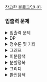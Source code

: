 [참고한 블로그입니다](https://plzrun.tistory.com/entry/%EC%95%8C%EA%B3%A0%EB%A6%AC%EC%A6%98-%EB%AC%B8%EC%A0%9C%ED%92%80%EC%9D%B4PS-%EC%8B%9C%EC%9E%91%ED%95%98%EA%B8%B0)

### 입출력 문제
<details>
<summary>입출력 문제</summary>

- [x] https://www.acmicpc.net/problem/557 (DROP 문제 없어짐)
- [x] https://www.acmicpc.net/problem/1000
- [x] https://www.acmicpc.net/problem/2558
- [x] https://www.acmicpc.net/problem/10950
- [x] https://www.acmicpc.net/problem/10951
- [x] https://www.acmicpc.net/problem/10952
- [x] https://www.acmicpc.net/problem/10953
- [x] https://www.acmicpc.net/problem/11021
- [x] https://www.acmicpc.net/problem/11022
- [x] https://www.acmicpc.net/problem/11718
- [x] https://www.acmicpc.net/problem/11719
- [x] https://www.acmicpc.net/problem/11720
- [x] https://www.acmicpc.net/problem/11721
- [x] https://www.acmicpc.net/problem/2741
- [x] https://www.acmicpc.net/problem/2742
- [ ] https://www.acmicpc.net/problem/2739
- [ ] https://www.acmicpc.net/problem/1924
- [ ] https://www.acmicpc.net/problem/8393
- [ ] https://www.acmicpc.net/problem/10818
- [ ] https://www.acmicpc.net/problem/2438
- [ ] https://www.acmicpc.net/problem/2439
- [ ] https://www.acmicpc.net/problem/2440
- [ ] https://www.acmicpc.net/problem/2441
- [ ] https://www.acmicpc.net/problem/2442
- [ ] https://www.acmicpc.net/problem/2445
- [ ] https://www.acmicpc.net/problem/2522
- [ ] https://www.acmicpc.net/problem/2446
- [ ] https://www.acmicpc.net/problem/10991
- [ ] https://www.acmicpc.net/problem/10992
</details>

<details>
<summary>DP</summary>

- [ ] https://www.acmicpc.net/problem/1463
- [ ] https://www.acmicpc.net/problem/11726
- [ ] https://www.acmicpc.net/problem/11727
- [ ] https://www.acmicpc.net/problem/9095
- [ ] https://www.acmicpc.net/problem/10844
- [ ] https://www.acmicpc.net/problem/11057
- [ ] https://www.acmicpc.net/problem/2193
- [ ] https://www.acmicpc.net/problem/9465
- [ ] https://www.acmicpc.net/problem/2156
- [ ] https://www.acmicpc.net/problem/11053
- [ ] https://www.acmicpc.net/problem/11055
- [ ] https://www.acmicpc.net/problem/11722
- [ ] https://www.acmicpc.net/problem/11054
- [ ] https://www.acmicpc.net/problem/1912
- [ ] https://www.acmicpc.net/problem/2579
- [ ] https://www.acmicpc.net/problem/1699
- [ ] https://www.acmicpc.net/problem/2133
- [ ] https://www.acmicpc.net/problem/9461
- [ ] https://www.acmicpc.net/problem/2225
- [ ] https://www.acmicpc.net/problem/2011
- [ ] https://www.acmicpc.net/problem/11052
</details>

<details>
<summary>정수론 및 기타</summary>

- [ ] https://www.acmicpc.net/problem/2751
- [ ] https://www.acmicpc.net/problem/11650
- [ ] https://www.acmicpc.net/problem/11651
- [ ] https://www.acmicpc.net/problem/10814
- [ ] https://www.acmicpc.net/problem/10825
- [ ] https://www.acmicpc.net/problem/10989
- [ ] https://www.acmicpc.net/problem/11652
- [ ] https://www.acmicpc.net/problem/11004
- [ ] https://www.acmicpc.net/problem/10828
- [ ] https://www.acmicpc.net/problem/9012
- [ ] https://www.acmicpc.net/problem/10799
- [ ] https://www.acmicpc.net/problem/10845
- [ ] https://www.acmicpc.net/problem/10866
- [ ] https://www.acmicpc.net/problem/10808
- [ ] https://www.acmicpc.net/problem/10809
- [ ] https://www.acmicpc.net/problem/10820
- [ ] https://www.acmicpc.net/problem/2743
- [ ] https://www.acmicpc.net/problem/11655
- [ ] https://www.acmicpc.net/problem/10824
- [ ] https://www.acmicpc.net/problem/11656
- [ ] https://www.acmicpc.net/problem/1406
- [ ] https://www.acmicpc.net/problem/1158
- [ ] https://www.acmicpc.net/problem/1168
- [ ] https://www.acmicpc.net/problem/10430
- [ ] https://www.acmicpc.net/problem/2609
- [ ] https://www.acmicpc.net/problem/1934
- [ ] https://www.acmicpc.net/problem/1850
- [ ] https://www.acmicpc.net/problem/9613
- [ ] https://www.acmicpc.net/problem/11005
- [ ] https://www.acmicpc.net/problem/2745
- [ ] https://www.acmicpc.net/problem/1373
- [ ] https://www.acmicpc.net/problem/1212
- [ ] https://www.acmicpc.net/problem/2089
- [ ] https://www.acmicpc.net/problem/11576
- [ ] https://www.acmicpc.net/problem/1978
- [ ] https://www.acmicpc.net/problem/1929
- [ ] https://www.acmicpc.net/problem/6588
- [ ] https://www.acmicpc.net/problem/11653
- [ ] https://www.acmicpc.net/problem/10872
- [ ] https://www.acmicpc.net/problem/1676
- [ ] https://www.acmicpc.net/problem/2004

</details>


<details>
<summary>그래프</summary>

- [ ] https://www.acmicpc.net/problem/1260
- [ ] https://www.acmicpc.net/problem/11724
- [ ] https://www.acmicpc.net/problem/1707
- [ ] https://www.acmicpc.net/problem/10451
- [ ] https://www.acmicpc.net/problem/2331
- [ ] https://www.acmicpc.net/problem/9466
- [ ] https://www.acmicpc.net/problem/2667
- [ ] https://www.acmicpc.net/problem/4963
- [ ] https://www.acmicpc.net/problem/7576
- [ ] https://www.acmicpc.net/problem/2178
- [ ] https://www.acmicpc.net/problem/2146
- [ ] https://www.acmicpc.net/problem/1991
- [ ] https://www.acmicpc.net/problem/11725
- [ ] https://www.acmicpc.net/problem/1167
- [ ] https://www.acmicpc.net/problem/1967

</details>

<details>
<summary>이분탐색</summary>

- [ ] https://www.acmicpc.net/problem/1654
- [ ] https://www.acmicpc.net/problem/2805
- [ ] https://www.acmicpc.net/problem/2110
- [ ] https://www.acmicpc.net/problem/10815
- [ ] https://www.acmicpc.net/problem/10816
- [ ] https://www.acmicpc.net/problem/11662
</details>

<details>
<summary>분할정복</summary>

- [ ] https://www.acmicpc.net/problem/11728
- [ ] https://www.acmicpc.net/problem/1780
- [ ] https://www.acmicpc.net/problem/11729
- [ ] https://www.acmicpc.net/problem/1992
- [ ] https://www.acmicpc.net/problem/2447
- [ ] https://www.acmicpc.net/problem/2448
- [ ] https://www.acmicpc.net/problem/1517
- [ ] https://www.acmicpc.net/problem/2261
</details>

<details>
<summary>그리디</summary>

- [ ] https://www.acmicpc.net/problem/11047
- [ ] https://www.acmicpc.net/problem/2875
- [ ] https://www.acmicpc.net/problem/10610
- [ ] https://www.acmicpc.net/problem/1783
- [ ] https://www.acmicpc.net/problem/1931
- [ ] https://www.acmicpc.net/problem/11399
- [ ] https://www.acmicpc.net/problem/2873
- [ ] https://www.acmicpc.net/problem/1744
</details>

<details>
<summary>완전탐색</summary>

- [ ] https://www.acmicpc.net/problem/1476
- [ ] https://www.acmicpc.net/problem/1107
- [ ] https://www.acmicpc.net/problem/1451
- [ ] https://www.acmicpc.net/problem/9095
- [ ] https://www.acmicpc.net/problem/10819
- [ ] https://www.acmicpc.net/problem/10971
- [ ] https://www.acmicpc.net/problem/1697
- [ ] https://www.acmicpc.net/problem/1963
- [ ] https://www.acmicpc.net/problem/9019
- [ ] https://www.acmicpc.net/problem/1525
- [ ] https://www.acmicpc.net/problem/2251
- [ ] https://www.acmicpc.net/problem/2186
- [ ] https://www.acmicpc.net/problem/3108
- [ ] https://www.acmicpc.net/problem/1759
- [ ] https://www.acmicpc.net/problem/2580
- [ ] https://www.acmicpc.net/problem/1987
- [ ] https://www.acmicpc.net/problem/6603
- [ ] https://www.acmicpc.net/problem/1182
- [ ] https://www.acmicpc.net/problem/2003
- [ ] https://www.acmicpc.net/problem/1806
- [ ] https://www.acmicpc.net/problem/1644
- [ ] https://www.acmicpc.net/problem/1261
- [ ] https://www.acmicpc.net/problem/1208
- [ ] https://www.acmicpc.net/problem/7453
- [ ] https://www.acmicpc.net/problem/2632
- [ ] https://www.acmicpc.net/problem/2143
</details>